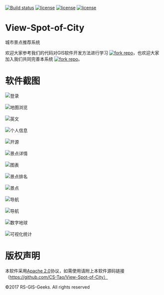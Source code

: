 [![Build status](https://ci.appveyor.com/api/projects/status/gg0cwn5n9cnsucva?svg=true)](https://ci.appveyor.com/project/CS-Tao/view-spot-of-city) [![license](https://img.shields.io/badge/license-Apche%202.0-orange.svg)](http://www.apache.org/licenses/LICENSE-2.0.html) [![license](https://img.shields.io/badge/chat-Github%20issues-blue.svg)](https://github.com/RS-GIS-Geeks/View-Spot-of-City/issues) [![license](https://img.shields.io/badge/Maint-yes-green.svg)](https://github.com/RS-GIS-Geeks/View-Spot-of-City)
# View-Spot-of-City
城市景点推荐系统

欢迎大家参考我们的代码对GIS软件开发方法进行学习 [![fork repo](https://img.shields.io/github/stars/badges/shields.svg?style=social&label=Stars)](https://github.com/RS-GIS-Geeks/View-Spot-of-City)，也欢迎大家加入我们共同完善本系统 [![fork repo](https://img.shields.io/github/forks/badges/shields.svg?style=social&label=Fork)](https://github.com/RS-GIS-Geeks/View-Spot-of-City)。

# 软件截图
![登录](https://raw.githubusercontent.com/CS-Tao/github-content/master/contents/github/View%20Recommender/%E7%99%BB%E5%BD%95.png)<br><br>
![地图浏览](https://github.com/CS-Tao/github-content/blob/master/contents/github/View%20Recommender/%E5%9C%B0%E5%9B%BE%E6%B5%8F%E8%A7%88.png)<br><br>
![英文](https://raw.githubusercontent.com/CS-Tao/github-content/master/contents/github/View%20Recommender/%E8%8B%B1%E6%96%87.png)<br><br>
![个人信息](https://raw.githubusercontent.com/CS-Tao/github-content/master/contents/github/View%20Recommender/%E4%B8%AA%E4%BA%BA%E4%BF%A1%E6%81%AF.png)<br><br>
![开源](https://raw.githubusercontent.com/CS-Tao/github-content/master/contents/github/View%20Recommender/OpenSource.png)<br><br>
![景点详情](https://raw.githubusercontent.com/CS-Tao/github-content/master/contents/github/View%20Recommender/%E6%99%AF%E7%82%B9%E8%AF%A6%E6%83%85.png)<br><br>
![图表](https://raw.githubusercontent.com/CS-Tao/github-content/master/contents/github/View%20Recommender/%E5%9B%BE%E8%A1%A8.png)<br><br>
![景点排名](https://raw.githubusercontent.com/CS-Tao/github-content/master/contents/github/View%20Recommender/%E6%8E%92%E5%90%8D.png)<br><br>
![景点](https://raw.githubusercontent.com/CS-Tao/github-content/master/contents/github/View%20Recommender/%E6%99%AF%E7%82%B9%E6%A1%86.png)<br><br>
![导航](https://raw.githubusercontent.com/CS-Tao/github-content/master/contents/github/View%20Recommender/%E5%AF%BC%E8%88%AA1.png)<br><br>
![导航](https://raw.githubusercontent.com/CS-Tao/github-content/master/contents/github/View%20Recommender/%E5%AF%BC%E8%88%AA2.png)<br><br>
![数字地球](https://raw.githubusercontent.com/CS-Tao/github-content/master/contents/github/View%20Recommender/Earth.png)<br><br>
![可视化统计](https://raw.githubusercontent.com/CS-Tao/github-content/master/contents/github/View%20Recommender/%E7%BB%9F%E8%AE%A1%E5%9B%BE.png)<br>
# 版权声明
本软件采用[Apache 2.0](http://www.apache.org/licenses/LICENSE-2.0.html)协议，如需使用请附上本软件源码链接（https://github.com/CS-Tao/View-Spot-of-City）<br>

©2017 RS-GIS-Geeks. All rights reserved
